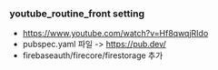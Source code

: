 ### youtube_routine_front setting

- https://www.youtube.com/watch?v=Hf8qwqjRIdo
- pubspec.yaml 파일 -> https://pub.dev/
-  firebaseauth/firecore/firestorage 추가
